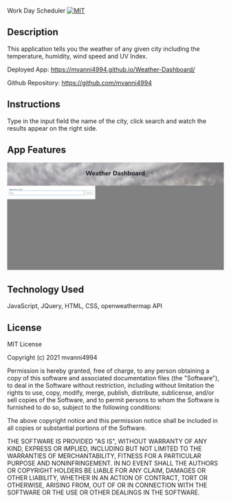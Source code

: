 Work Day Scheduler [![MIT](https://img.shields.io/badge/License-MIT-yellow.svg)](https://opensource.org/licenses/MIT)

## Description
This application tells you the weather of any given city including the temperature, humidity, wind speed and UV Index. 

Deployed App: https://mvanni4994.github.io/Weather-Dashboard/

Github Repository: https://github.com/mvanni4994

## Instructions
Type in the input field the name of the city, click search and watch the results appear on the right side.

## App Features

![image](/Capture.JPG)

## Technology Used
JavaScript, JQuery, HTML, CSS, openweathermap API

## License

MIT License

Copyright (c) 2021 mvanni4994

Permission is hereby granted, free of charge, to any person obtaining a copy of this software and associated documentation files (the "Software"), to deal in the Software without restriction, including without limitation the rights to use, copy, modify, merge, publish, distribute, sublicense, and/or sell copies of the Software, and to permit persons to whom the Software is furnished to do so, subject to the following conditions:

The above copyright notice and this permission notice shall be included in all copies or substantial portions of the Software.

THE SOFTWARE IS PROVIDED "AS IS", WITHOUT WARRANTY OF ANY KIND, EXPRESS OR IMPLIED, INCLUDING BUT NOT LIMITED TO THE WARRANTIES OF MERCHANTABILITY, FITNESS FOR A PARTICULAR PURPOSE AND NONINFRINGEMENT. IN NO EVENT SHALL THE AUTHORS OR COPYRIGHT HOLDERS BE LIABLE FOR ANY CLAIM, DAMAGES OR OTHER LIABILITY, WHETHER IN AN ACTION OF CONTRACT, TORT OR OTHERWISE, ARISING FROM, OUT OF OR IN CONNECTION WITH THE SOFTWARE OR THE USE OR OTHER DEALINGS IN THE SOFTWARE.
